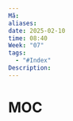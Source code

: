 ```yaml
---
Mã: 
aliases: 
date: 2025-02-10
time: 08:40
Week: "07"
tags:
  - "#Index"
Description:
---
```

# MOC
